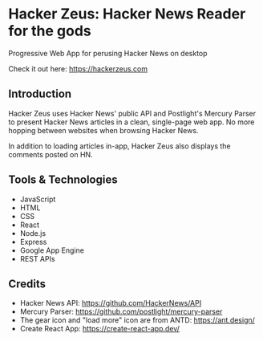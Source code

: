 # Hacker Zeus: Hacker News Reader for the gods
Progressive Web App for perusing Hacker News on desktop

Check it out here: https://hackerzeus.com

## Introduction
Hacker Zeus uses Hacker News' public API and Postlight's Mercury Parser to present Hacker News articles in a clean, single-page web app. No more hopping between websites when browsing Hacker News.

In addition to loading articles in-app, Hacker Zeus also displays the comments posted on HN.

## Tools & Technologies
-	JavaScript
- HTML
- CSS
- React
- Node.js
- Express
- Google App Engine
- REST APIs

## Credits
- Hacker News API:  https://github.com/HackerNews/API
- Mercury Parser:  https://github.com/postlight/mercury-parser
- The gear icon and "load more" icon are from ANTD:  https://ant.design/
- Create React App:  https://create-react-app.dev/
